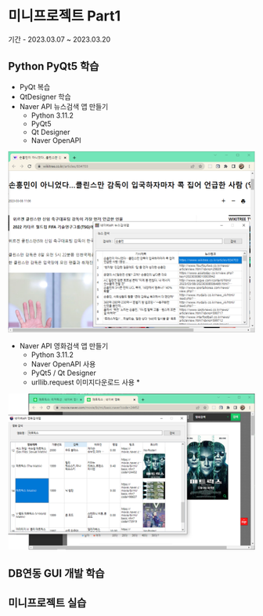 # 미니프로젝트 Part1
기간 - 2023.03.07 ~ 2023.03.20

## Python PyQt5 학습
- PyQt 복습
- QtDesigner 학습
- Naver API 뉴스검색 앱 만들기
  - Python 3.11.2
  - PyQt5
  - Qt Designer
  - Naver OpenAPI

<!-- HTML 주석
![네이버뉴스앱](https://raw.githubusercontent.com/JJunee96/MiniProjects/main/Images/naver_news2.png)
-->
<img src="https://raw.githubusercontent.com/JJunee96/MiniProjects/main/Images/naver_news2.png" width="789" />

- Naver API 영화검색 앱 만들기
  - Python 3.11.2
  - Naver OpenAPI 사용
  - PyQt5 / Qt Designer
  - urllib.request 이미지다운로드 사용 *

<img src = "https://raw.githubusercontent.com/JJunee96/MiniProjects/main/Images/naver_movie.png" width = "789">


## DB연동 GUI 개발 학습

## 미니프로젝트 실습
